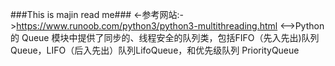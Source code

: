 ###This is majin read me###
<-参考网站:->https://www.runoob.com/python3/python3-multithreading.html
<-->Python 的 Queue 模块中提供了同步的、线程安全的队列类，包括FIFO（先入先出)队列Queue，LIFO（后入先出）队列LifoQueue，和优先级队列 PriorityQueue

